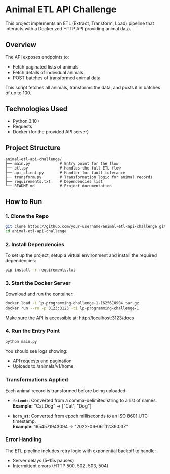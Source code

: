 # Animal ETL API Challenge

This project implements an ETL (Extract, Transform, Load) pipeline that interacts with a Dockerized HTTP API providing animal data.

## Overview

The API exposes endpoints to:
- Fetch paginated lists of animals
- Fetch details of individual animals
- POST batches of transformed animal data

This script fetches all animals, transforms the data, and posts it in batches of up to 100.

## Technologies Used

- Python 3.10+
- Requests
- Docker (for the provided API server)

## Project Structure

```
animal-etl-api-challenge/
├── main.py             # Entry point for the flow
├── etl.py              # Handles the full ETL flow
├── api_client.py       # Handler for fault tolerance
├── transform.py        # Transformation logic for animal records
├── requirements.txt    # Dependencies list
└── README.md           # Project documentation
```

## How to Run

### 1. Clone the Repo

```bash
git clone https://github.com/your-username/animal-etl-api-challenge.git
cd animal-etl-api-challenge
```

### 2. Install Dependencies

To set up the project, setup a virtual environment and install the required dependencies:

```bash
pip install -r requirements.txt
```

### 3. Start the Docker Server

Download and run the container:

```bash
docker load -i lp-programming-challenge-1-1625610904.tar.gz
docker run --rm -p 3123:3123 -ti lp-programming-challenge-1
```

Make sure the API is accessible at:
http://localhost:3123/docs

### 4. Run the Entry Point

```bash
python main.py
```

You should see logs showing:
- API requests and pagination
- Uploads to /animals/v1/home

### Transformations Applied

Each animal record is transformed before being uploaded:

- **`friends`**: Converted from a comma-delimited string to a list of names.  
  **Example:** "Cat,Dog" → ["Cat", "Dog"]

- **`born_at`**: Converted from epoch milliseconds to an ISO 8601 UTC timestamp.  
  **Example:** 1654571943094 → "2022-06-06T12:39:03Z"

### Error Handling

The ETL pipeline includes retry logic with exponential backoff to handle:
- Server delays (5–15s pauses)
- Intermittent errors (HTTP 500, 502, 503, 504)